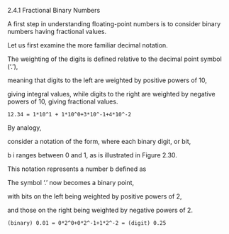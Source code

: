2.4.1
Fractional Binary Numbers

A first step in understanding floating-point numbers is to consider binary numbers having fractional values. 

Let us first examine the more familiar decimal notation.

The weighting of the digits is defined relative to the decimal point symbol (‘.’),

meaning that digits to the left are weighted by positive powers of 10, 

giving integral values, while digits to the right are weighted by negative powers of 10, giving fractional values.

```
12.34 = 1*10^1 + 1*10^0+3*10^-1+4*10^-2
```

By analogy, 

consider a notation of the form, where each binary digit, or bit, 

b i ranges between 0 and 1, as is illustrated in Figure 2.30. 

This notation represents a number b defined as

The symbol ‘.’ now becomes a binary point, 

with bits on the left being weighted by positive powers of 2, 

and those on the right being weighted by negative powers of 2. 

```
(binary) 0.01 = 0*2^0+0*2^-1+1*2^-2 = (digit) 0.25
```
